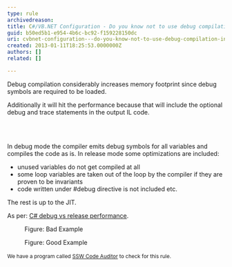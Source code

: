 ```yaml
---
type: rule
archivedreason: 
title: C#/VB.NET Configuration - Do you know not to use debug compilation in production applications?
guid: b50ed5b1-e954-4b6c-bc92-f159228150dc
uri: cvbnet-configuration---do-you-know-not-to-use-debug-compilation-in-production-applications
created: 2013-01-11T18:25:53.0000000Z
authors: []
related: []

---
```



<p>​Debug compilation considerably increases memory footprint since debug symbols are required to be loaded. </p>
<p>Additionally it will hit the performance because that will include the optional debug and trace statements in the output IL code.</p>

<br><excerpt class='endintro'></excerpt><br>
<p>In debug mode the compiler emits debug symbols for all variables and compiles the code as is. In release mode some optimizations are included&#58;</p><ul><li>unused variables do not get compiled at all</li><li>some loop variables are taken out of the loop by the compiler if they are proven to be invariants</li><li>code written under #debug directive is not included etc.</li></ul><p>The rest is up to the JIT.</p><p>As per&#58; 
   <a target="_blank" href="http&#58;//stackoverflow.com/questions/2446027/c-sharp-debug-vs-release-performance">C# debug vs release performance</a>.</p><dl class="badImage"><dt>
      <img src="/PublishingImages/debug-bad.jpg" alt="" />
   </dt><dd>Figure&#58; Bad Example</dd></dl><dl class="goodImage"><dt>
      <img src="/PublishingImages/debug-good.jpg" alt="" />
   </dt><dd>Figure&#58; Good Example</dd></dl>
<p class="ssw15-rteElement-YellowBorderBox"><span style="font-size&#58;12px;line-height&#58;19px;">We have a program called&#160;</span><a href="http&#58;//www.ssw.com.au/ssw/CodeAuditor" style="font-size&#58;12px;line-height&#58;19px;">SSW Code Auditor</a><span style="font-size&#58;12px;line-height&#58;19px;">&#160;to check for this rule.​</span>​</p>


